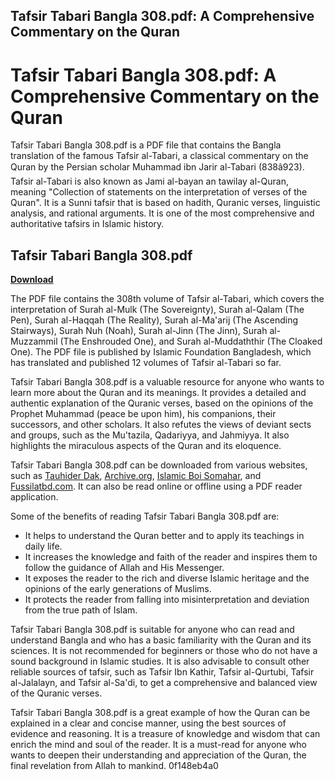 ## Tafsir Tabari Bangla 308.pdf: A Comprehensive Commentary on the Quran

  
# Tafsir Tabari Bangla 308.pdf: A Comprehensive Commentary on the Quran
 
Tafsir Tabari Bangla 308.pdf is a PDF file that contains the Bangla translation of the famous Tafsir al-Tabari, a classical commentary on the Quran by the Persian scholar Muhammad ibn Jarir al-Tabari (838â923). Tafsir al-Tabari is also known as Jami al-bayan an tawilay al-Quran, meaning "Collection of statements on the interpretation of verses of the Quran". It is a Sunni tafsir that is based on hadith, Quranic verses, linguistic analysis, and rational arguments. It is one of the most comprehensive and authoritative tafsirs in Islamic history.
 
## Tafsir Tabari Bangla 308.pdf


[**Download**](https://venemena.blogspot.com/?download=2tMn28)

 
The PDF file contains the 308th volume of Tafsir al-Tabari, which covers the interpretation of Surah al-Mulk (The Sovereignty), Surah al-Qalam (The Pen), Surah al-Haqqah (The Reality), Surah al-Ma'arij (The Ascending Stairways), Surah Nuh (Noah), Surah al-Jinn (The Jinn), Surah al-Muzzammil (The Enshrouded One), and Surah al-Muddaththir (The Cloaked One). The PDF file is published by Islamic Foundation Bangladesh, which has translated and published 12 volumes of Tafsir al-Tabari so far.
 
Tafsir Tabari Bangla 308.pdf is a valuable resource for anyone who wants to learn more about the Quran and its meanings. It provides a detailed and authentic explanation of the Quranic verses, based on the opinions of the Prophet Muhammad (peace be upon him), his companions, their successors, and other scholars. It also refutes the views of deviant sects and groups, such as the Mu'tazila, Qadariyya, and Jahmiyya. It also highlights the miraculous aspects of the Quran and its eloquence.
 
Tafsir Tabari Bangla 308.pdf can be downloaded from various websites, such as [Tauhider Dak](https://www.tauhiderdak.com/2020/11/tafsir-tabari-pdf-download.html), [Archive.org](https://archive.org/details/tabari), [Islamic Boi Somahar](https://www.islamicboisomahar.in/p/pdf_18.html), and [Fussilatbd.com](https://www.fussilatbd.com/Islamic/tafsir-books.php). It can also be read online or offline using a PDF reader application.

Some of the benefits of reading Tafsir Tabari Bangla 308.pdf are:
 
- It helps to understand the Quran better and to apply its teachings in daily life.
- It increases the knowledge and faith of the reader and inspires them to follow the guidance of Allah and His Messenger.
- It exposes the reader to the rich and diverse Islamic heritage and the opinions of the early generations of Muslims.
- It protects the reader from falling into misinterpretation and deviation from the true path of Islam.

Tafsir Tabari Bangla 308.pdf is suitable for anyone who can read and understand Bangla and who has a basic familiarity with the Quran and its sciences. It is not recommended for beginners or those who do not have a sound background in Islamic studies. It is also advisable to consult other reliable sources of tafsir, such as Tafsir Ibn Kathir, Tafsir al-Qurtubi, Tafsir al-Jalalayn, and Tafsir al-Sa'di, to get a comprehensive and balanced view of the Quranic verses.
 
Tafsir Tabari Bangla 308.pdf is a great example of how the Quran can be explained in a clear and concise manner, using the best sources of evidence and reasoning. It is a treasure of knowledge and wisdom that can enrich the mind and soul of the reader. It is a must-read for anyone who wants to deepen their understanding and appreciation of the Quran, the final revelation from Allah to mankind.
 0f148eb4a0
